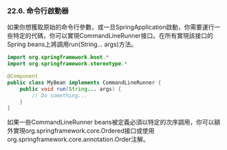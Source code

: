 ### 22.6. 命令行啟動器

如果你想獲取原始的命令行參數，或一旦SpringApplication啟動，你需要運行一些特定的代碼，你可以實現CommandLineRunner接口。在所有實現該接口的Spring beans上將調用run(String… args)方法。
```java
import org.springframework.boot.*
import org.springframework.stereotype.*

@Component
public class MyBean implements CommandLineRunner {
    public void run(String... args) {
        // Do something...
    }
}
```
如果一些CommandLineRunner beans被定義必須以特定的次序調用，你可以額外實現org.springframework.core.Ordered接口或使用org.springframework.core.annotation.Order注解。
